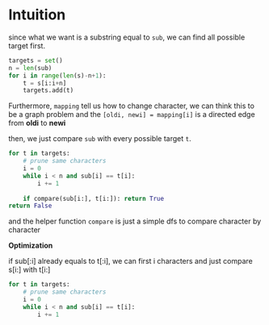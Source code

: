 # Intuition

since what we want is a substring equal to `sub`, we can find all possible target first.

```py
targets = set()
n = len(sub)
for i in range(len(s)-n+1):
    t = s[i:i+n]
    targets.add(t)
```

Furthermore, `mapping` tell us how to change character, we can think this to be a graph problem and the `[oldi, newi] = mapping[i]` is a directed edge from **oldi** to **newi**

then, we just compare `sub` with every possible target `t`.

```py
for t in targets:
    # prune same characters
    i = 0
    while i < n and sub[i] == t[i]:
        i += 1
    
    if compare(sub[i:], t[i:]): return True
return False
```

and the helper function `compare` is just a simple dfs to compare character by character

**Optimization**

if sub[:i] already equals to t[:i], we can first i characters and just compare s[i:] with t[i:]

```py
for t in targets:
    # prune same characters
    i = 0
    while i < n and sub[i] == t[i]:
        i += 1
```